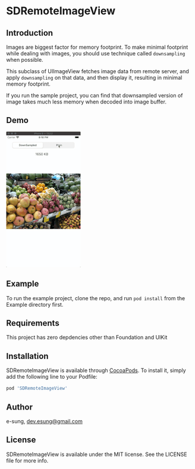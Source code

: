 # SDRemoteImageView


## Introduction

Images are biggest factor for memory footprint. To make minimal footprint while dealing with images, you should use technique called `downsampling` when possible.

This subclass of UIImageView fetches image data from remote server, and apply `downsampling` on that data, and then display it, resulting in minimal memory footprint.

If you run the sample project, you can find that downsampled version of image takes much less memory when decoded into image buffer.

## Demo

![SDRemoteImageView Demo](demo.gif)

## Example

To run the example project, clone the repo, and run `pod install` from the Example directory first.

## Requirements

This project has zero depdencies other than Foundation and UIKit

## Installation

SDRemoteImageView is available through [CocoaPods](https://cocoapods.org). To install
it, simply add the following line to your Podfile:

```ruby
pod 'SDRemoteImageView'
```

## Author

e-sung, dev.esung@gmail.com

## License

SDRemoteImageView is available under the MIT license. See the LICENSE file for more info.
